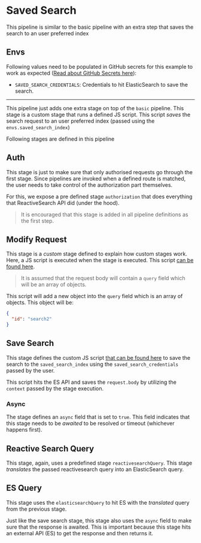 # Saved Search

This pipeline is similar to the basic pipeline with an extra step that saves the search to an user preferred index

## Envs

Following values need to be populated in GitHub secrets for this example to work as expected ([Read about GitHub Secrets here](https://docs.github.com/en/actions/security-guides/encrypted-secrets)):

- `SAVED_SEARCH_CREDENTIALS`: Credentials to hit ElasticSearch to save the search.

---

This pipeline just adds one extra stage on top of the `basic` pipeline. This stage is a custom stage that runs a defined JS script. This script _saves_ the search request to an user preferred index (passed using the `envs.saved_search_index`)

Following stages are defined in this pipeline

## Auth

This stage is just to make sure that only authorised requests go through the first stage. Since pipelines are invoked when a defined route is matched, the user needs to take control of the authorization part themselves.

For this, we expose a pre defined stage `authorization` that does everything that ReactiveSearch API did (under the hood).

> It is encouraged that this stage is added in all pipeline definitions as the first step.

## Modify Request

This stage is a _custom_ stage defined to explain how custom stages work. Here, a JS script is executed when the stage is executed. This script [can be found here](./modifyRequest.js).

> It is assumed that the request body will contain a `query` field which will be an array of objects.

This script will add a new object into the `query` field which is an array of objects. This object will be:

```json
{
  "id": "search2"
}
```

## Save Search

This stage defines the custom JS script [that can be found here](./saveSearch.js) to save the search to the `saved_search_index` using the `saved_search_credentials` passed by the user.

This script hits the ES API and saves the `request.body` by utilizing the `context` passed by the stage execution.

### Async

The stage defines an `async` field that is set to `true`. This field indicates that this stage needs to be _awaited_ to be resolved or timeout (whichever happens first).

## Reactive Search Query

This stage, again, uses a predefined stage `reactivesearchQuery`. This stage _translates_ the passed reactivesearch query into an ElasticSearch query.

## ES Query

This stage uses the `elasticsearchQuery` to hit ES with the _translated_ query from the previous stage.

Just like the save search stage, this stage also uses the `async` field to make sure that the response is awaited. This is important because this stage hits an external API (ES) to get the response and then returns it.
